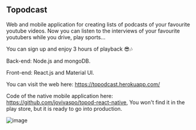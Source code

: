 ## Topodcast
Web and mobile application for creating lists of podcasts of your favourite youtube videos. Now you can listen to the interviews of your favourite youtubers while you drive, play sports...

You can sign up and enjoy 3 hours of playback 😎🎶

Back-end: Node.js and mongoDB.

Front-end: React.js and Material UI.

You can visit the web here: https://topodcast.herokuapp.com/

Code of the native mobile application here: https://github.com/jovivaspo/topod-react-native, You won't find it in the play store, but it is ready to go into production.

![image](https://user-images.githubusercontent.com/87134926/166683915-0393c1e2-faff-44cd-8f6d-127bb70595d1.png)


